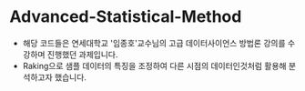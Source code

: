 # Advanced-Statistical-Method
- 해당 코드들은 연세대학교 '임종호'교수님의 고급 데이터사이언스 방법론 강의를 수강하며 진행했던 과제입니다.
- Raking으로 샘플 데이터의 특징을 조정하여 다른 시점의 데이터인것처럼 활용해 분석하고자 했습니다.
